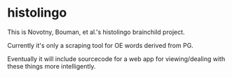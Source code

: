 # histolingo
This is Novotny, Bouman, et al.'s histolingo brainchild project. 

Currently it's only a scraping tool for OE words derived from PG.

Eventually it will include sourcecode for a web app for viewing/dealing with these things more intelligently.
